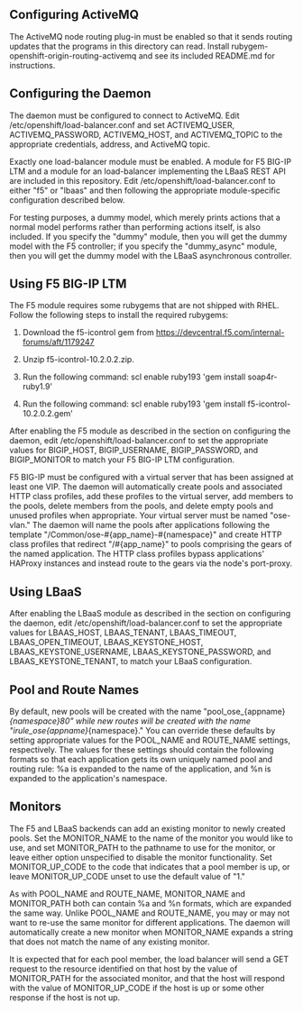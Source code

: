 Configuring ActiveMQ
--------------------

The ActiveMQ node routing plug-in must be enabled so that it sends routing
updates that the programs in this directory can read.  Install
rubygem-openshift-origin-routing-activemq and see its included README.md for
instructions.

Configuring the Daemon
----------------------

The daemon must be configured to connect to ActiveMQ. Edit
/etc/openshift/load-balancer.conf and set ACTIVEMQ_USER, ACTIVEMQ_PASSWORD,
ACTIVEMQ_HOST, and ACTIVEMQ_TOPIC to the appropriate credentials, address, and
ActiveMQ topic.

Exactly one load-balancer module must be enabled.  A module for F5 BIG-IP LTM
and a module for an load-balancer implementing the LBaaS REST API are included
in this repository.  Edit /etc/openshift/load-balancer.conf to either "f5" or
"lbaas" and then following the appropriate module-specific configuration
described below.

For testing purposes, a dummy model, which merely prints actions that
a normal model performs rather than performing actions itself, is also
included.  If you specify the "dummy" module, then you will get the
dummy model with the F5 controller; if you specify the "dummy_async"
module, then you will get the dummy model with the LBaaS asynchronous
controller.

Using F5 BIG-IP LTM
-------------------

The F5 module requires some rubygems that are not shipped with RHEL.  Follow the
following steps to install the required rubygems:

1. Download the f5-icontrol gem from
   https://devcentral.f5.com/internal-forums/aft/1179247

2. Unzip f5-icontrol-10.2.0.2.zip.

3. Run the following command:
   scl enable ruby193 'gem install soap4r-ruby1.9'

4. Run the following command:
   scl enable ruby193 'gem install f5-icontrol-10.2.0.2.gem'

After enabling the F5 module as described in the section on configuring the
daemon, edit /etc/openshift/load-balancer.conf to set the appropriate values
for BIGIP_HOST, BIGIP_USERNAME, BIGIP_PASSWORD, and BIGIP_MONITOR to match your
F5 BIG-IP LTM configuration.

F5 BIG-IP must be configured with a virtual server that has been assigned at
least one VIP.  The daemon will automatically create pools and associated HTTP
class profiles, add these profiles to the virtual server, add members to the
pools, delete members from the pools, and delete empty pools and unused profiles
when appropriate.  Your virtual server must be named "ose-vlan." The daemon will
name the pools after applications following the template
"/Common/ose-#{app_name}-#{namespace}" and create HTTP class profiles that
redirect "/#{app_name}" to pools comprising the gears of the named application.
The HTTP class profiles bypass applications' HAProxy instances and instead route
to the gears via the node's port-proxy.

Using LBaaS
-----------

After enabling the LBaaS module as described in the section on
configuring the daemon, edit /etc/openshift/load-balancer.conf to set
the appropriate values for LBAAS_HOST, LBAAS_TENANT, LBAAS_TIMEOUT,
LBAAS_OPEN_TIMEOUT, LBAAS_KEYSTONE_HOST, LBAAS_KEYSTONE_USERNAME,
LBAAS_KEYSTONE_PASSWORD, and LBAAS_KEYSTONE_TENANT, to match your LBaaS
configuration.

Pool and Route Names
--------------------
By default, new pools will be created with the name
"pool_ose_{appname}_{namespace}_80" while new routes will be created
with the name "irule_ose_{appname}_{namespace}."  You can override these
defaults by setting appropriate values for the POOL_NAME and ROUTE_NAME
settings, respectively.  The values for these settings should contain
the following formats so that each application gets its own uniquely
named pool and routing rule: %a is expanded to the name of the
application, and %n is expanded to the application's namespace.

Monitors
--------
The F5 and LBaaS backends can add an existing monitor to newly created pools.
Set the MONITOR_NAME to the name of the monitor you would like to use, and set
MONITOR_PATH to the pathname to use for the monitor, or leave either option
unspecified to disable the monitor functionality.  Set MONITOR_UP_CODE
to the code that indicates that a pool member is up, or leave
MONITOR_UP_CODE unset to use the default value of "1."

As with POOL_NAME and ROUTE_NAME, MONITOR_NAME and MONITOR_PATH both can
contain %a and %n formats, which are expanded the same way.  Unlike
POOL_NAME and ROUTE_NAME, you may or may not want to re-use the same
monitor for different applications.  The daemon will automatically
create a new monitor when MONITOR_NAME expands a string that does not
match the name of any existing monitor.

It is expected that for each pool member, the load balancer will send
a GET request to the resource identified on that host by the value of
MONITOR_PATH for the associated monitor, and that the host will respond
with the value of MONITOR_UP_CODE if the host is up or some other
response if the host is not up.
